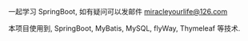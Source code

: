 一起学习 SpringBoot, 如有疑问可以发邮件 miracleyourlife@126.com

本项目使用到, SpringBoot, MyBatis, MySQL, flyWay, Thymeleaf 等技术.